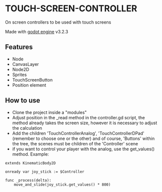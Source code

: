 # TOUCH-SCREEN-CONTROLLER
On screen controllers to be used with touch screens

Made with [godot engine](https://godotengine.org/) v3.2.3

## Features

- Node
- CanvasLayer
- Node2D
- Sprites
- TouchScreenButton
- Position element

## How to use
 
- Clone the project inside a "modules" 
- Adjust position in the _read method in the controller.gd script, the method already takes the screen size, however it is necessary to adjust the calculation
- Add the children 'TouchControllerAnalog', 'TouchControllerDPad' (remember to choose one or the other) and of course, 'Buttons' within the tree, the scenes must be children of the 'Controller' scene
- if you want to control your player with the analog, use the get_values() method. Example:

```
extends KinematicBody2D

onready var joy_stick := $Controller

func _process(delta):
	move_and_slide(joy_stick.get_values() * 800)
```
